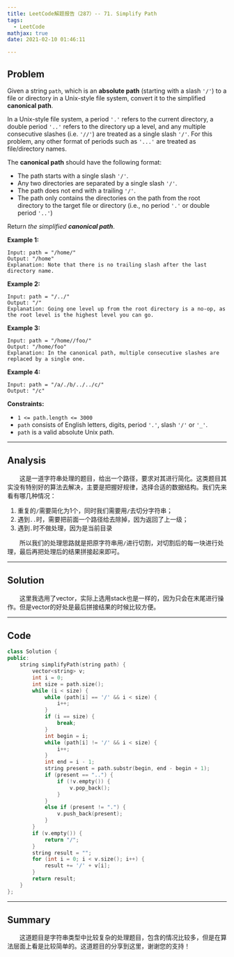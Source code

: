```yaml
---
title: LeetCode解题报告（287）-- 71. Simplify Path
tags:
  - LeetCode
mathjax: true
date: 2021-02-10 01:46:11

---
```


## Problem

Given a string `path`, which is an **absolute path** (starting with a slash `'/'`) to a file or directory in a Unix-style file system, convert it to the simplified **canonical path**.

In a Unix-style file system, a period `'.'` refers to the current directory, a double period `'..'` refers to the directory up a level, and any multiple consecutive slashes (i.e. `'//'`) are treated as a single slash `'/'`. For this problem, any other format of periods such as `'...'` are treated as file/directory names.

The **canonical path** should have the following format:

- The path starts with a single slash `'/'`.
- Any two directories are separated by a single slash `'/'`.
- The path does not end with a trailing `'/'`.
- The path only contains the directories on the path from the root directory to the target file or directory (i.e., no period `'.'` or double period `'..'`)

Return *the simplified **canonical path***.

<!-- more -->

**Example 1:**

```
Input: path = "/home/"
Output: "/home"
Explanation: Note that there is no trailing slash after the last directory name.
```

**Example 2:**

```
Input: path = "/../"
Output: "/"
Explanation: Going one level up from the root directory is a no-op, as the root level is the highest level you can go.
```

**Example 3:**

```
Input: path = "/home//foo/"
Output: "/home/foo"
Explanation: In the canonical path, multiple consecutive slashes are replaced by a single one.
```

**Example 4:**

```
Input: path = "/a/./b/../../c/"
Output: "/c"
```

**Constraints:**

- `1 <= path.length <= 3000`
- `path` consists of English letters, digits, period `'.'`, slash `'/'` or `'_'`.
- `path` is a valid absolute Unix path.

------

## Analysis

&emsp;&emsp;这是一道字符串处理的题目，给出一个路径，要求对其进行简化。这类题目其实没有特别好的算法去解决，主要是把握好规律，选择合适的数据结构。我们先来看有哪几种情况：

1. 重复的`/`需要简化为1个，同时我们需要用`/`去切分字符串；
2. 遇到`..`时，需要把前面一个路径给去除掉，因为返回了上一级；
3. 遇到`.`时不做处理，因为是当前目录

&emsp;&emsp;所以我们的处理思路就是把原字符串用`/`进行切割，对切割后的每一块进行处理，最后再把处理后的结果拼接起来即可。

------

## Solution

&emsp;&emsp;这里我选用了vector，实际上选用stack也是一样的，因为只会在末尾进行操作。但是vector的好处是最后拼接结果的时候比较方便。

------

## Code

```c++
class Solution {
public:
    string simplifyPath(string path) {
        vector<string> v;
        int i = 0;
        int size = path.size();
        while (i < size) {
            while (path[i] == '/' && i < size) {
                i++;
            }
            if (i == size) {
                break;
            }
            int begin = i;
            while (path[i] != '/' && i < size) {
                i++;
            }
            int end = i - 1;
            string present = path.substr(begin, end - begin + 1);
            if (present == "..") {
                if (!v.empty()) {
                    v.pop_back();
                }
            }
            else if (present != ".") {
                v.push_back(present);
            }
        }
        if (v.empty()) {
            return "/";
        }
        string result = "";
        for (int i = 0; i < v.size(); i++) {
            result += '/' + v[i];
        }
        return result;
    }
};
```

------

## Summary

&emsp;&emsp;这道题目是字符串类型中比较复杂的处理题目，包含的情况比较多，但是在算法层面上看是比较简单的。这道题目的分享到这里，谢谢您的支持！
